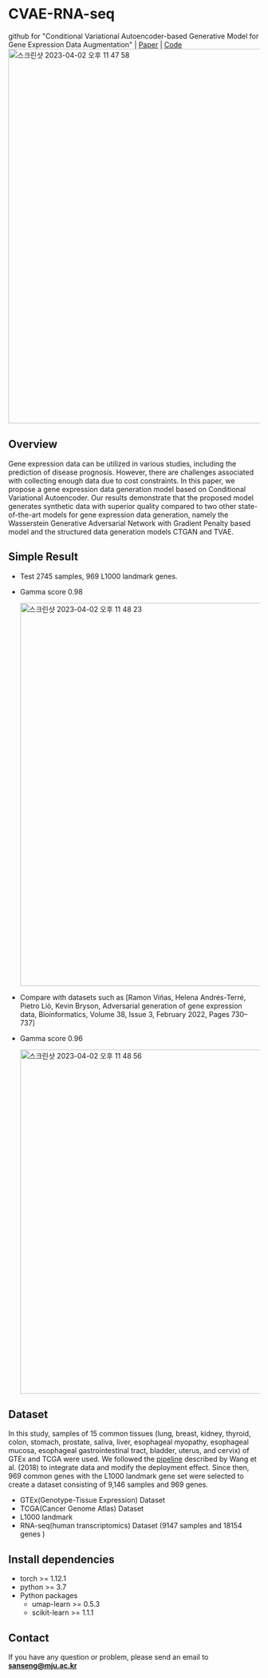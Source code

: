 # CVAE-RNA-seq

github for "Conditional Variational Autoencoder-based Generative Model for Gene Expression Data Augmentation" | [Paper](https://doi.org/10.5909/JBE.2023.28.3.275) | [Code](https://github.com/HyunSBong/CVAE-RNA-seq)
<img width="749" alt="스크린샷 2023-04-02 오후 11 47 58" src="https://user-images.githubusercontent.com/69189272/229360369-fd217d1c-6749-462f-b617-30adc314c4f1.png">

Overview
----------

Gene expression data can be utilized in various studies, including the prediction of disease prognosis. However, there are challenges associated with collecting enough data due to cost constraints. In this paper, we propose a gene expression data generation model based on Conditional Variational Autoencoder. Our results demonstrate that the proposed model generates synthetic data with superior quality compared to two other state-of-the-art models for gene expression data generation, namely the Wasserstein Generative Adversarial Network with Gradient Penalty based model and the structured data generation models CTGAN and TVAE.

Simple Result
----------

- Test 2745 samples, 969 L1000 landmark genes.

- Gamma score 0.98
  
  <img width="766" alt="스크린샷 2023-04-02 오후 11 48 23" src="https://user-images.githubusercontent.com/69189272/229360395-d363555e-2e55-4405-bd3c-226868499f6d.png">

- Compare with datasets such as [Ramon Viñas, Helena Andrés-Terré, Pietro Liò, Kevin Bryson, Adversarial generation of gene expression data, Bioinformatics, Volume 38, Issue 3, February 2022, Pages 730–737]

- Gamma score 0.96
  
  <img width="688" alt="스크린샷 2023-04-02 오후 11 48 56" src="https://user-images.githubusercontent.com/69189272/229360428-698ee774-7aac-450d-9a6e-5c232814d65f.png">

Dataset
----------

In this study, samples of 15 common tissues (lung, breast, kidney, thyroid, colon, stomach, prostate, saliva, liver, esophageal myopathy, esophageal mucosa, esophageal gastrointestinal tract, bladder, uterus, and cervix) of GTEx and TCGA were used. We followed the [pipeline](https://github.com/mskcc/RNAseqDB) described by Wang et al. (2018) to integrate data and modify the deployment effect. Since then, 969 common genes with the L1000 landmark gene set were selected to create a dataset consisting of 9,146 samples and 969 genes.

- GTEx(Genotype-Tissue Expression) Dataset
- TCGA(Cancer Genome Atlas) Dataset
- L1000 landmark 
- RNA-seq(human transcriptomics) Dataset (9147 samples and 18154 genes )

Install dependencies
----------

- torch >= 1.12.1
- python >= 3.7
- Python packages
  - umap-learn >= 0.5.3
  - scikit-learn >= 1.1.1

## Contact

If you have any question or problem, please send an email to **sanseng@mju.ac.kr**
